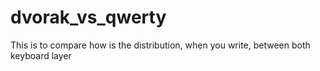 # dvorak_vs_qwerty
This is to compare how is the distribution, when you write, between both keyboard layer
